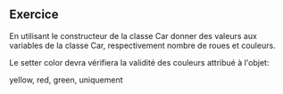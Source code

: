 ## Exercice
En utilisant le constructeur de la classe Car donner des valeurs aux variables de la classe Car, respectivement nombre de roues et couleurs.

Le setter color devra vérifiera la validité des couleurs attribué à l'objet:

yellow, red, green, uniquement


